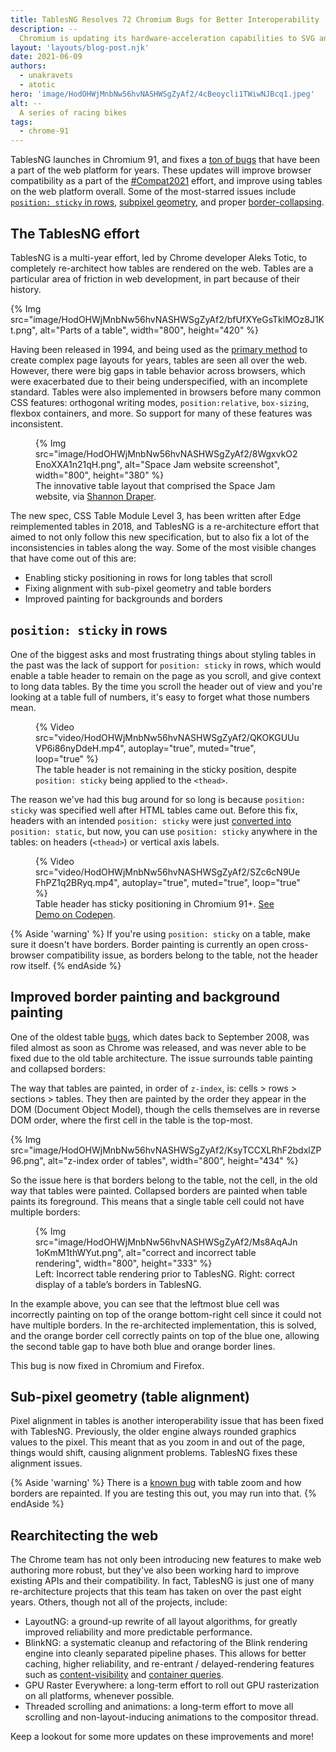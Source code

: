 ```yaml
---
title: TablesNG Resolves 72 Chromium Bugs for Better Interoperability
description: --
  Chromium is updating its hardware-acceleration capabilities to SVG animations, percentage-based transformations, clip-path, background images, and more.
layout: 'layouts/blog-post.njk'
date: 2021-06-09
authors:
  - unakravets
  - atotic
hero: 'image/HodOHWjMnbNw56hvNASHWSgZyAf2/4cBeoycli1TWiwNJBcq1.jpeg'
alt: --
  A series of racing bikes
tags:
  - chrome-91
---
```


TablesNG launches in Chromium 91, and fixes a [ton of
bugs](https://bugs.chromium.org/p/chromium/issues/list?q=label%3ATarget-TablesNG&can=2)
that have been a part of the web platform for years. These updates will improve
browser compatibility as a part of the
[#Compat2021](https://web.dev/compat2021/) effort, and improve using tables on
the web platform overall. Some of the most-starred issues include [`position:
sticky` in
rows](https://bugs.chromium.org/p/chromium/issues/detail?id=702927&q=label%3ATarget-TablesNG&can=2&sort=pri),
[subpixel
geometry](https://bugs.chromium.org/p/chromium/issues/detail?id=377847&q=label%3ATarget-TablesNG&can=2&sort=pri),
and proper
[border-collapsing](https://bugs.chromium.org/p/chromium/issues/detail?id=2902&q=label%3ATarget-TablesNG&can=2&sort=pri).

## The TablesNG effort

TablesNG is a multi-year effort, led by Chrome developer Aleks Totic, to
completely re-architect how tables are rendered on the web. Tables are a
particular area of friction in web development, in part because of their
history. 

{% Img src="image/HodOHWjMnbNw56hvNASHWSgZyAf2/bfUfXYeGsTklMOz8J1Kt.png",
alt="Parts of a table", width="800", height="420" %}

Having been released in 1994, and being used as the [primary
method](https://codeburst.io/a-brief-history-of-trends-in-web-design-845b6acb35bc)
to create complex page layouts for years, tables are seen all over the web.
However, there were big gaps in table behavior across browsers, which were
exacerbated due to their being underspecified, with an incomplete standard.
Tables were also implemented in browsers before many common CSS features:
orthogonal writing modes, `position:relative`, `box-sizing`, flexbox containers,
and more. So support for many of these features was inconsistent.

<figure>
{% Img src="image/HodOHWjMnbNw56hvNASHWSgZyAf2/8WgxvkO2EnoXXA1n21qH.png",
alt="Space Jam website screenshot", width="800", height="380" %}
<figcaption>The innovative table layout that comprised the Space Jam website, via <a href="https://codeburst.io/a-brief-history-of-trends-in-web-design-845b6acb35bc">Shannon Draper</a>.
</figcaption>
</figure>

The new spec, CSS Table Module Level 3, has been written after Edge
reimplemented tables in 2018, and TablesNG is a re-architecture effort that
aimed to not only follow this new specification, but to also fix a lot of the
inconsistencies in tables along the way. Some of the most visible changes that
have come out of this are:

- Enabling sticky positioning in rows for long tables that scroll
- Fixing alignment with sub-pixel geometry and table borders
- Improved painting for backgrounds and borders

## `position: sticky` in rows

One of the biggest asks and most frustrating things about styling tables in the
past was the lack of support for `position: sticky` in rows, which would enable
a table header to remain on the page as you scroll, and give context to long
data tables. By the time you scroll the header out of view and you're looking at
a table full of numbers, it's easy to forget what those numbers mean.

<figure>
{% Video src="video/HodOHWjMnbNw56hvNASHWSgZyAf2/QKOKGUUuVP6i86nyDdeH.mp4", autoplay="true", muted="true", loop="true"  %}
<figcaption>
The table header is not remaining in the sticky position, despite <code>position: sticky</code> being applied to the <code>&lt;thead&gt;</code>.</figcaption>
</figure>

The reason we've had this bug around for so long is because `position: sticky`
was specified well after HTML tables came out. Before this fix, headers with an
intended `position: sticky` were just [converted
into](https://github.com/w3c/csswg-drafts/issues/3136) `position: static`, but
now, you can use `position: sticky` anywhere in the tables: on headers (`<thead>`) or
vertical axis labels. 

<figure>
{% Video src="video/HodOHWjMnbNw56hvNASHWSgZyAf2/SZc6cN9UeFhPZ1q2BRyq.mp4", autoplay="true", muted="true", loop="true"  %}
<figcaption>
Table header has sticky positioning in Chromium 91+. <a href="https://codepen.io/una/pen/zYZdgMJ">See Demo on
Codepen</a>.
</figcaption>
</figure>

{% Aside 'warning' %} 
If you're using `position: sticky` on a table, make sure
it doesn't have borders. Border painting is currently an open cross-browser
compatibility issue, as borders belong to the table, not the header row itself.
{% endAside %}



## Improved border painting and background painting

One of the oldest table
[bugs](https://bugs.chromium.org/p/chromium/issues/detail?id=2902), which dates
back to September 2008, was filed almost as soon as Chrome was released, and was
never able to be fixed due to the old table architecture. The issue surrounds
table painting and collapsed borders:

The way that tables are painted, in order of `z-index`, is: cells > rows >
sections > tables. They then are painted by the order they appear in the DOM
(Document Object Model), though the cells themselves are in reverse DOM order,
where the first cell in the table is the top-most.

{% Img src="image/HodOHWjMnbNw56hvNASHWSgZyAf2/KsyTCCXLRhF2bdxlZP96.png",
alt="z-index order of tables", width="800", height="434" %}

So the issue here is that borders belong to the table, not the cell, in the old
way that tables were painted. Collapsed borders are painted when table paints its foreground. 
This means that a single table cell could not have
multiple borders:

<figure>
{% Img src="image/HodOHWjMnbNw56hvNASHWSgZyAf2/Ms8AqAJn1oKmM1thWYut.png",
alt="correct and incorrect table rendering", width="800", height="333" %}
<figcaption>Left: Incorrect table rendering prior to TablesNG. Right: correct display of a table’s borders in TablesNG.</figcaption>
</figure>


In the example above, you can see that the leftmost blue cell was incorrectly
painting on top of the orange bottom-right cell since it could not have multiple
borders. In the re-architected implementation, this is solved, and the orange
border cell correctly paints on top of the blue one, allowing the second table
gap to have both blue and orange border lines.

This bug is now fixed in Chromium and Firefox.

## Sub-pixel geometry (table alignment)

Pixel alignment in tables is another interoperability issue that has been fixed
with TablesNG. Previously, the older engine always rounded graphics values to
the pixel. This meant that as you zoom in and out of the page, things would
shift, causing alignment problems. TablesNG fixes these alignment issues.

{% Aside 'warning' %} 
There is a [known bug](https://bugs.chromium.org/p/chromium/issues/detail?id=1201762) with table zoom and how borders are
repainted. If you are testing this out, you may run into that. {% endAside %}

## Rearchitecting the web

The Chrome team has not only been introducing new features to make web authoring
more robust, but they've also been working hard to improve existing APIs and
their compatibility. In fact, TablesNG is just one of many re-architecture
projects that this team has taken on over the past eight years. Others, though
not all of the projects, include:

- LayoutNG: a ground-up rewrite of all layout algorithms, for greatly improved
reliability and more predictable performance. 
- BlinkNG: a systematic cleanup and
refactoring of the Blink rendering engine into cleanly separated pipeline
phases. This allows for better caching, higher reliability, and re-entrant /
delayed-rendering features such as [content-visibility](/content-visibility/)
and [container queries](/new-responsive/). 
- GPU Raster Everywhere: a long-term
effort to roll out GPU rasterization on all platforms, whenever possible.
- Threaded scrolling and animations: a long-term effort to move all scrolling and
non-layout-inducing animations to the compositor thread.

Keep a lookout for some more updates on these improvements and more!